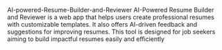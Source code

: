 AI-powered-Resume-Builder-and-Reviewer
AI-Powered Resume Builder and Reviewer is a web app that helps users create professional resumes with customizable templates. It also offers AI-driven feedback and suggestions for improving resumes. This tool is designed for job seekers aiming to build impactful resumes easily and efficiently
